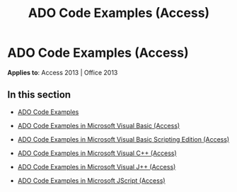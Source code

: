 ﻿---
title: ADO Code Examples (Access)
TOCTitle: ADO Code Examples
ms:assetid: 02f18f49-c153-4560-8d2e-17e9ba445e78
ms:mtpsurl: https://msdn.microsoft.com/library/JJ248795(v=office.15)
ms:contentKeyID: 48542971
ms.date: 09/18/2015
mtps_version: v=office.15
---

# ADO Code Examples (Access)


**Applies to**: Access 2013 | Office 2013

## In this section

  - [ADO Code Examples](ado-code-examples.md)

  - [ADO Code Examples in Microsoft Visual Basic (Access)](ado-code-examples-in-microsoft-visual-basic-access.md)

  - [ADO Code Examples in Microsoft Visual Basic Scripting Edition (Access)](ado-code-examples-in-microsoft-visual-basic-scripting-edition-access.md)

  - [ADO Code Examples in Microsoft Visual C++ (Access)](ado-code-examples-in-microsoft-visual-c-access.md)

  - [ADO Code Examples in Microsoft Visual J++ (Access)](ado-code-examples-in-microsoft-visual-j-access.md)

  - [ADO Code Examples in Microsoft JScript (Access)](ado-code-examples-in-microsoft-jscript-access.md)

